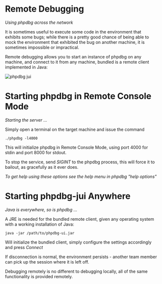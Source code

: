 Remote Debugging
================
*Using phpdbg across the network*

It is sometimes useful to execute some code in the environment that exhibits some bugs; while there is a pretty good chance of being able to mock the environment that exhibited the bug on another machine, it is sometimes impossible or impractical.

Remote debugging allows you to start an instance of phpdbg on any machine, and connect to it from any machine, bundled is a remote client implemented in Java:

![phpdbg jui](https://raw.github.com/krakjoe/phpdbg/master/tutorials/java-example.png)


Starting phpdbg in Remote Console Mode
======================================
*Starting the server ...*

Simply open a terminal on the target machine and issue the command

```
./phpdbg -l4000
```

This will initialize phpdbg in Remote Console Mode, using port 4000 for stdin and port 8000 for stdout.

To stop the service, send *SIGINT* to the phpdbg process, this will force it to bailout, as gracefully as it ever does.

*To get help using these options see the help menu in phpdbg "help options"*


Starting phpdbg-jui Anywhere
============================
*Java is everywhere, so is phpdbg ...*

A JRE is needed for the bundled remote client, given any operating system with a working installation of Java:

```
java -jar /path/to/phpdbg-ui.jar
```

Will initialize the bundled client, simply configure the settings accordingly and press *Connect*

If disconnection is normal, the environment persists - another team member can pick up the session where it is left off.

Debugging remotely is no different to debugging locally, all of the same functionality is provided remotely.
